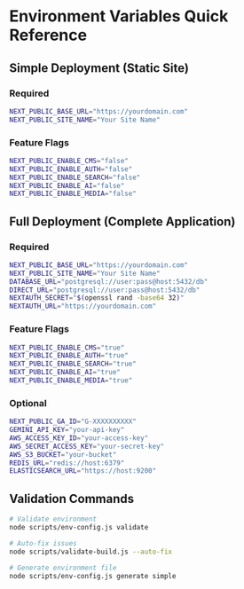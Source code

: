 # Environment Variables Quick Reference

## Simple Deployment (Static Site)

### Required
```bash
NEXT_PUBLIC_BASE_URL="https://yourdomain.com"
NEXT_PUBLIC_SITE_NAME="Your Site Name"
```

### Feature Flags
```bash
NEXT_PUBLIC_ENABLE_CMS="false"
NEXT_PUBLIC_ENABLE_AUTH="false"
NEXT_PUBLIC_ENABLE_SEARCH="false"
NEXT_PUBLIC_ENABLE_AI="false"
NEXT_PUBLIC_ENABLE_MEDIA="false"
```

## Full Deployment (Complete Application)

### Required
```bash
NEXT_PUBLIC_BASE_URL="https://yourdomain.com"
NEXT_PUBLIC_SITE_NAME="Your Site Name"
DATABASE_URL="postgresql://user:pass@host:5432/db"
DIRECT_URL="postgresql://user:pass@host:5432/db"
NEXTAUTH_SECRET="$(openssl rand -base64 32)"
NEXTAUTH_URL="https://yourdomain.com"
```

### Feature Flags
```bash
NEXT_PUBLIC_ENABLE_CMS="true"
NEXT_PUBLIC_ENABLE_AUTH="true"
NEXT_PUBLIC_ENABLE_SEARCH="true"
NEXT_PUBLIC_ENABLE_AI="true"
NEXT_PUBLIC_ENABLE_MEDIA="true"
```

### Optional
```bash
NEXT_PUBLIC_GA_ID="G-XXXXXXXXXX"
GEMINI_API_KEY="your-api-key"
AWS_ACCESS_KEY_ID="your-access-key"
AWS_SECRET_ACCESS_KEY="your-secret-key"
AWS_S3_BUCKET="your-bucket"
REDIS_URL="redis://host:6379"
ELASTICSEARCH_URL="https://host:9200"
```

## Validation Commands

```bash
# Validate environment
node scripts/env-config.js validate

# Auto-fix issues
node scripts/validate-build.js --auto-fix

# Generate environment file
node scripts/env-config.js generate simple
```
